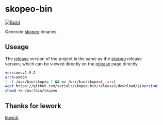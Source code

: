 # skopeo-bin

[![Build](https://github.com/serialt/skopeo-bin/actions/workflows/build.yml/badge.svg?branch=master)](https://github.com/serialt/skopeo-bin/actions/workflows/build.yml)

Generate [skopeo](https://github.com/containers/skopeo) binaries.

## Useage

The [release](https://github.com/serialt/skopeo-bin/releases) version of the project is the same as the [skopeo](https://github.com/containers/skopeo/releases) release version, which can be viewed directly on the [ release](https://github.com/serialt/skopeo-bin/releases) page directly.

```bash
version=v1.9.2
arch=amd64
[ -f /usr/bin/skopeo ] && mv /usr/bin/skopeo{,_src}
wget https://github.com/serialt/skopeo-bin/releases/download/${version}/skopeo-linux-${arch} -O /usr/bin/skopeo
chmod +x /usr/bin/skopeo
```

## Thanks for lework
[lework](https://github.com/lework)